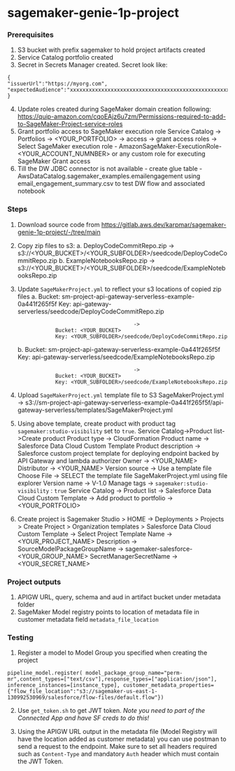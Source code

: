 # sagemaker-genie-1p-project

### Prerequisites

1. S3 bucket with prefix sagemaker to hold project artifacts created
2. Service Catalog portfolio created
3. Secret in Secrets Manager created.
Secret look like:
```
{
"issuerUrl":"https://myorg.com",
"expectedAudience":"xxxxxxxxxxxxxxxxxxxxxxxxxxxxxxxxxxxxxxxxxxxxxxxxxxxxxxxxxxxxxxxxxxxxxxxxxxx"
}
```
4. Update roles created during SageMaker domain creation following: https://quip-amazon.com/cqoEAjz6u7zm/Permissions-required-to-add-to-SageMaker-Project-service-roles
5. Grant portfolio access to SageMaker execution role
    Service Catalog -> Portfolios -> <YOUR_PORTFOLIO> -> access -> grant access
    roles -> Select SageMaker execution role - AmazonSageMaker-ExecutionRole-<YOUR_ACCOUNT_NUMNBER> or any custom role for executing SageMaker
    Grant access
6. Till the DW JDBC connector is not available - create glue table - AwsDataCatalog.sagemaker_examples.emailengagement using email_engagement_summary.csv to test DW flow and associated notebook


### Steps

1. Download source code from https://gitlab.aws.dev/karpmar/sagemaker-genie-1p-project/-/tree/main
2. Copy zip files to s3:
    a. DeployCodeCommitRepo.zip -> s3://<YOUR_BUCKET>/<YOUR_SUBFOLDER>/seedcode/DeployCodeCommitRepo.zip
    b. ExampleNotebooksRepo.zip -> s3://<YOUR_BUCKET>/<YOUR_SUBFOLDER>/seedcode/ExampleNotebooksRepo.zip
3. Update `SageMakerProject.yml` to reflect your s3 locations of copied zip files
    a. 
                   Bucket: sm-project-api-gateway-serverless-example-0a441f265f5f
                   Key: api-gateway-serverless/seedcode/DeployCodeCommitRepo.zip

                                            ->
                   Bucket: <YOUR_BUCKET>
                   Key: <YOUR_SUBFOLDER>/seedcode/DeployCodeCommitRepo.zip
    b. 
                   Bucket: sm-project-api-gateway-serverless-example-0a441f265f5f
                   Key: api-gateway-serverless/seedcode/ExampleNotebooksRepo.zip

                                            ->
                   Bucket: <YOUR_BUCKET>
                   Key: <YOUR_SUBFOLDER>/seedcode/ExampleNotebooksRepo.zip
4. Upload `SageMakerProject.yml` template file to S3
    SageMakerProject.yml -> s3://sm-project-api-gateway-serverless-example-0a441f265f5f/api-gateway-serverless/templates/SageMakerProject.yml
5. Using above template, create product with product tag `sagemaker:studio-visibility` set to `true`.
    Service Catalog->Product list->Create product
        Product type -> CloudFormation
        Product name -> Salesforce Data Cloud Custom Template
        Product description -> Salesforce custom project template for deploying endpoint backed by API Gateway and lambda authorizer
        Owner -> <YOUR_NAME>
        Distributor -> <YOUR_NAME>
        Version source -> Use a template file
        Choose File -> SELECT the template file SageMakerProject.yml using file explorer
        Version name -> V-1.0
        Manage tags -> `sagemaker:studio-visibility` : `true`
        Service Catalog -> Product list -> Salesforce Data Cloud Custom Template -> Add product to portfolio -> <YOUR_PORTFOLIO>
6. Create project is Sagemaker
    Studio > HOME -> Deployments > Projects > Create Project > Organization templates > Salesforce Data Cloud Custom Template -> Select Project Template
        Name -> <YOUR_PROJECT_NAME>
        Description -> <optional>
        SourceModelPackageGroupName -> sagemaker-salesforce-<YOUR_GROUP_NAME>
        SecretManagerSecretName -> <YOUR_SECRET_NAME>

### Project outputs
1. APIGW URL, query, schema and aud in artifact bucket under metadata folder
2. SageMaker Model registry points to location of metadata file in customer metadata field `metadata_file_location`

### Testing
1. Register a model to Model Group you specified when creating the project
```
pipeline_model.register( model_package_group_name="perm-mr",content_types=["text/csv"],response_types=["application/json"], inference_instances=[instance_type], customer_metadata_properties={"flow_file_location":"s3://sagemaker-us-east-1-130992530969/salesforce/flow-files/default.flow"})
```
2. Use `get_token.sh` to get JWT token. *Note you need to part of the Connected App and have SF creds to do this!*

3. Using the APIGW URL output in the metadata file (Model Registry will have the location added as customer metadata) you can use postman to send a request to the endpoint. 
Make sure to set all headers required such as `Content-Type` and mandatory `Auth` header which must contain the JWT Token. 

